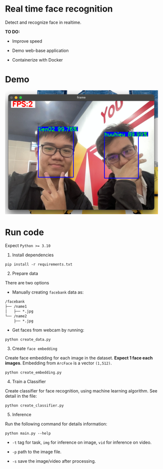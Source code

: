 # Real time face recognition

Detect and recognize face in realtime.

**TO DO:**

* Improve speed

* Demo web-base application

* Containerize with Docker

# Demo

![](./assets/demo.png)

# Run code

Expect `Python >= 3.10`

1. Install dependencies
```
pip install -r requirements.txt
```

2. Prepare data

There are two options

* Manually creating `facebank` data as:
```
/facebank
├── /name1
│   ├── *.jpg
└── /name2
    ├── *.jpg
```

* Get faces from webcam by running:

```
python create_data.py
```

3. Create `face embedding`

Create face embedding for each image in the dataset. **Expect 1 face each images**. Embedding from `ArcFace` is a vector `(1,512)`.
```
python create_embedding.py
```

4. Train a Classifier

Create classifier for face recognition, using machine learning algorithm. See detail in the file:

```
python create_classifier.py
```

5. Inference

Run the following command for details information:

```
python main.py --help
```

* `-t` tag for task, `img` for inference on image, `vid` for inference on video.

* `-p` path to the image file.

* `-s` save the image/video after processing.